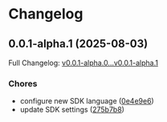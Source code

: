 # Changelog

## 0.0.1-alpha.1 (2025-08-03)

Full Changelog: [v0.0.1-alpha.0...v0.0.1-alpha.1](https://github.com/relferreira/fashn-python-sdk/compare/v0.0.1-alpha.0...v0.0.1-alpha.1)

### Chores

* configure new SDK language ([0e4e9e6](https://github.com/relferreira/fashn-python-sdk/commit/0e4e9e6cafceffb66b8ff909bd15fa21421b4623))
* update SDK settings ([275b7b8](https://github.com/relferreira/fashn-python-sdk/commit/275b7b856fb2ff6b173d0ef0a1aa1fcfad21ce99))
